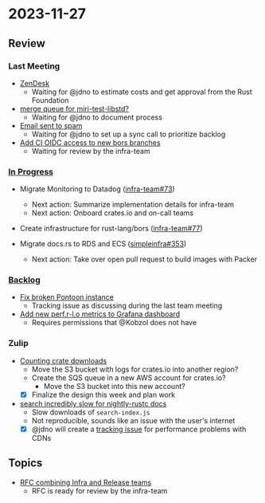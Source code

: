 # 2023-11-27

## Review

### Last Meeting

- [ZenDesk](https://rust-lang.zulipchat.com/#narrow/stream/242791-t-infra/topic/ZenDesk)
  - Waiting for @jdno to estimate costs and get approval from the Rust Foundation
- [merge queue for miri-test-libstd?](https://rust-lang.zulipchat.com/#narrow/stream/242791-t-infra/topic/merge.20queue.20for.20miri-test-libstd.3F)
  - Waiting for @jdno to document process
- [Email sent to spam](https://rust-lang.zulipchat.com/#narrow/stream/242791-t-infra/topic/Emails.20sent.20to.20spam)
  - Waiting for @jdno to set up a sync call to prioritize backlog
- [Add CI OIDC access to new bors branches](https://github.com/rust-lang/simpleinfra/pull/355)
  - Waiting for review by the infra-team

### [In Progress](https://github.com/orgs/rust-lang/projects/24/views/1)

- Migrate Monitoring to Datadog ([infra-team#73](https://github.com/rust-lang/infra-team/issues/73))

  - Next action: Summarize implementation details for infra-team
  - Next action: Onboard crates.io and on-call teams

- Create infrastructure for rust-lang/bors ([infra-team#77](https://github.com/rust-lang/infra-team/issues/77))

- Migrate docs.rs to RDS and ECS ([simpleinfra#353](https://github.com/rust-lang/simpleinfra/issues/353))
  - Next action: Take over open pull request to build images with Packer

### [Backlog](https://github.com/orgs/rust-lang/projects/24/views/1)

- [Fix broken Pontoon instance](https://github.com/rust-lang/infra-team/issues/91)
  - Tracking issue as discussing during the last team meeting
- [Add new perf.r-l.o metrics to Grafana dashboard](https://github.com/rust-lang/infra-team/issues/92)
  - Requires permissions that @Kobzol does not have

### Zulip

- [Counting crate downloads](https://rust-lang.zulipchat.com/#narrow/stream/242791-t-infra/topic/Counting.20crate.20download)
  - Move the S3 bucket with logs for crates.io into another region?
  - Create the SQS queue in a new AWS account for crates.io?
    - Move the S3 bucket into this new account?
  - [x] Finalize the design this week and plan work
- [search incredibly slow for nightly-rustc docs](https://rust-lang.zulipchat.com/#narrow/stream/242791-t-infra/topic/search.20incredibly.20slow.20for.20nightly-rustc.20docs)
  - Slow downloads of `search-index.js`
  - Not reproducible, sounds like an issue with the user's internet
  - [x] @jdno will create a [tracking issue](https://github.com/rust-lang/simpleinfra/issues/369)
        for performance problems with CDNs

## Topics

- [RFC combining Infra and Release teams](https://github.com/rust-lang/rfcs/pull/3533)
  - RFC is ready for review by the infra-team
